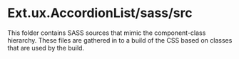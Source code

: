 # Ext.ux.AccordionList/sass/src

This folder contains SASS sources that mimic the component-class hierarchy. These files
are gathered in to a build of the CSS based on classes that are used by the build.
